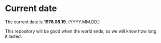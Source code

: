 # Current date

The current date is **1976.08.19.** (YYYY.MM.DD.)

This repository will be good when the world ends, so we will know how long it lasted.